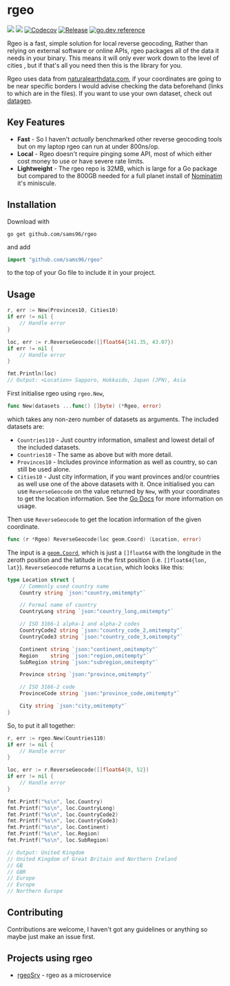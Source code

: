 # rgeo
[![](https://img.shields.io/github/workflow/status/sams96/rgeo/continuous-integration?style=for-the-badge)](https://github.com/sams96/rgeo/actions?query=workflow%3Acontinuous-integration)
[![](https://goreportcard.com/badge/github.com/sams96/rgeo?style=for-the-badge)](https://goreportcard.com/report/github.com/sams96/rgeo)
[![Codecov](https://img.shields.io/codecov/c/github/sams96/rgeo?logo=codecov&style=for-the-badge)](https://codecov.io/gh/sams96/rgeo)
[![Release](https://img.shields.io/github/tag/sams96/rgeo.svg?label=release&color=24B898&logo=github&style=for-the-badge)](https://github.com/sams96/rgeo/releases/latest)
[![go.dev reference](https://img.shields.io/badge/go.dev-reference-007d9c?logo=go&logoColor=white&style=for-the-badge)](https://pkg.go.dev/github.com/sams96/rgeo)

Rgeo is a fast, simple solution for local reverse geocoding, Rather than relying
on external software or online APIs, rgeo packages all of the data it needs in
your binary. This means it will only ever work down to the level of cities , but
if that's all you need then this is the library for you.

Rgeo uses data from [naturalearthdata.com](https://naturalearthdata.com), if
your coordinates are going to be near specific borders I would advise checking
the data beforehand (links to which are in the files). If you want to use your
own dataset, check out
[datagen](https://github.com/sams96/rgeo/tree/master/datagen).

## Key Features

 - **Fast** - So I haven't _actually_ benchmarked other reverse geocoding tools
   but on my laptop rgeo can run at under 800ns/op.
 - **Local** - Rgeo doesn't require pinging some API, most of which either cost
   money to use or have severe rate limits.
 - **Lightweight** - The rgeo repo is 32MB, which is large for a Go package but
   compared to the 800GB needed for a full planet install of
   [Nominatim](https://nominatim.org/release-docs/latest/admin/Installation/#hardware)
   it's miniscule.

## Installation

Download with

	go get github.com/sams96/rgeo

and add

```go
import "github.com/sams96/rgeo"
```

to the top of your Go file to include it in your project.

## Usage

```go
r, err := New(Provinces10, Cities10)
if err != nil {
	// Handle error
}

loc, err := r.ReverseGeocode([]float64{141.35, 43.07})
if err != nil {
	// Handle error
}

fmt.Println(loc)
// Output: <Location> Sapporo, Hokkaido, Japan (JPN), Asia
```

First initialise rgeo using `rgeo.New`,
```go
func New(datasets ...func() []byte) (*Rgeo, error)
```
which takes any non-zero number of datasets as arguments. The included datasets
are:
 - `Countries110` - Just country information, smallest and lowest detail of the
   included datasets.
 - `Countries10` - The same as above but with more detail.
 - `Provinces10` - Includes province information as well as country, so can
   still be used alone.
 - `Cities10` - Just city information, if you want provinces and/or countries as
   well use one of the above datasets with it.
Once initialised you can use `ReverseGeocode` on the value returned by `New`,
with your coordinates to get the location information. See the [Go
Docs](https://pkg.go.dev/github.com/sams96/rgeo) for more information on usage.

Then use `ReverseGeocode` to get the location information of the given coordinate.

```go
func (r *Rgeo) ReverseGeocode(loc geom.Coord) (Location, error)
```

The input is a [`geom.Coord`](https://github.com/twpayne/go-geom), which is just
a `[]float64` with the longitude in the zeroth position and the latitude in the
first position (i.e. `[]float64{lon, lat}`). `ReverseGeocode` returns a
`Location`, which looks like this:

```go
type Location struct {
	// Commonly used country name
	Country string `json:"country,omitempty"`

	// Formal name of country
	CountryLong string `json:"country_long,omitempty"`

	// ISO 3166-1 alpha-1 and alpha-2 codes
	CountryCode2 string `json:"country_code_2,omitempty"`
	CountryCode3 string `json:"country_code_3,omitempty"`

	Continent string `json:"continent,omitempty"`
	Region    string `json:"region,omitempty"`
	SubRegion string `json:"subregion,omitempty"`

	Province string `json:"province,omitempty"`

	// ISO 3166-2 code
	ProvinceCode string `json:"province_code,omitempty"`

	City string `json:"city,omitempty"`
}
```

So, to put it all together:

```go
r, err := rgeo.New(Countries110)
if err != nil {
	// Handle error
}

loc, err := r.ReverseGeocode([]float64{0, 52})
if err != nil {
	// Handle error
}

fmt.Printf("%s\n", loc.Country)
fmt.Printf("%s\n", loc.CountryLong)
fmt.Printf("%s\n", loc.CountryCode2)
fmt.Printf("%s\n", loc.CountryCode3)
fmt.Printf("%s\n", loc.Continent)
fmt.Printf("%s\n", loc.Region)
fmt.Printf("%s\n", loc.SubRegion)

// Output: United Kingdom
// United Kingdom of Great Britain and Northern Ireland
// GB
// GBR
// Europe
// Europe
// Northern Europe
```

## Contributing

Contributions are welcome, I haven't got any guidelines or anything so maybe
just make an issue first.

## Projects using rgeo

 - [rgeoSrv](https://github.com/sams96/rgeoSrv) - rgeo as a microservice
